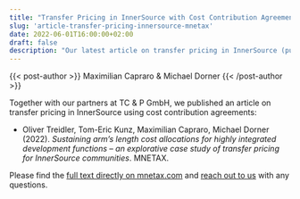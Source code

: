 ```yaml
---
title: "Transfer Pricing in InnerSource with Cost Contribution Agreements"
slug: 'article-transfer-pricing-innersource-mnetax'
date: 2022-06-01T16:00:00+02:00
draft: false
description: "Our latest article on transfer pricing in InnerSource (published in MNETAX) explores cost contribution agreements for transfer pricing in your InnerSource program."
---
```

{{< post-author >}}
Maximilian Capraro & Michael Dorner
{{< /post-author >}}

Together with our partners at TC & P GmbH, we published an article on transfer pricing in InnerSource using cost contribution agreements:

- Oliver Treidler, Tom-Eric Kunz, Maximilian Capraro, Michael Dorner (2022). _Sustaining arm’s length cost allocations for highly integrated development functions – an explorative case study of transfer pricing for InnerSource communities_. MNETAX.

Please find the <a href="https://mnetax.com/sustaining-arms-length-cost-allocations-for-highly-integrated-development-functions-an-explorative-case-study-of-transfer-pricing-for-innersource-communities-47288" target="_blank">full text directly on mnetax.com</a> and [reach out to us](mailto:info@kolabri.io) with any questions.
